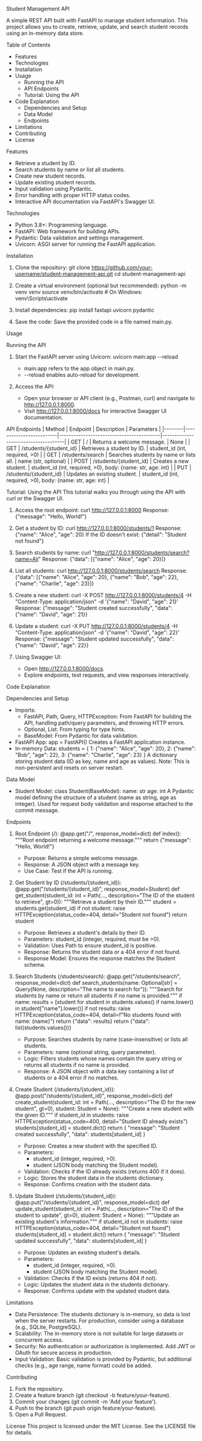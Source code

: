 Student Management API

A simple REST API built with FastAPI to manage student information. This project allows you to create, retrieve, update, and search student records using an in-memory data store.

Table of Contents
- Features
- Technologies
- Installation
- Usage
  - Running the API
  - API Endpoints
  - Tutorial: Using the API
- Code Explanation
  - Dependencies and Setup
  - Data Model
  - Endpoints
- Limitations
- Contributing
- License

Features
- Retrieve a student by ID.
- Search students by name or list all students.
- Create new student records.
- Update existing student records.
- Input validation using Pydantic.
- Error handling with proper HTTP status codes.
- Interactive API documentation via FastAPI's Swagger UI.

Technologies
- Python 3.8+: Programming language.
- FastAPI: Web framework for building APIs.
- Pydantic: Data validation and settings management.
- Uvicorn: ASGI server for running the FastAPI application.

Installation
1. Clone the repository:
   git clone https://github.com/your-username/student-management-api.git
   cd student-management-api

2. Create a virtual environment (optional but recommended):
   python -m venv venv
   source venv/bin/activate  # On Windows: venv\Scripts\activate

3. Install dependencies:
   pip install fastapi uvicorn pydantic

4. Save the code:
   Save the provided code in a file named main.py.

Usage

Running the API
1. Start the FastAPI server using Uvicorn:
   uvicorn main:app --reload
   - main:app refers to the app object in main.py.
   - --reload enables auto-reload for development.

2. Access the API:
   - Open your browser or API client (e.g., Postman, curl) and navigate to http://127.0.0.1:8000.
   - Visit http://127.0.0.1:8000/docs for interactive Swagger UI documentation.

API Endpoints
| Method | Endpoint                | Description                              | Parameters                          |
|--------|-------------------------|------------------------------------------|-------------------------------------|
| GET    | /                       | Returns a welcome message.               | None                                |
| GET    | /students/{student_id}  | Retrieves a student by ID.               | student_id (int, required, >0)      |
| GET    | /students/search        | Searches students by name or lists all.  | name (str, optional)                |
| POST   | /students/{student_id}  | Creates a new student.                   | student_id (int, required, >0), body: {name: str, age: int} |
| PUT    | /students/{student_id}  | Updates an existing student.             | student_id (int, required, >0), body: {name: str, age: int} |

Tutorial: Using the API
This tutorial walks you through using the API with curl or the Swagger UI.

1. Access the root endpoint:
   curl http://127.0.0.1:8000
   Response:
   {"message": "Hello, World!"}

2. Get a student by ID:
   curl http://127.0.0.1:8000/students/1
   Response:
   {"name": "Alice", "age": 20}
   If the ID doesn't exist:
   {"detail": "Student not found"}

3. Search students by name:
   curl "http://127.0.0.1:8000/students/search?name=Ali"
   Response:
   {"data": [{"name": "Alice", "age": 20}]}

4. List all students:
   curl http://127.0.0.1:8000/students/search
   Response:
   {"data": [{"name": "Alice", "age": 20}, {"name": "Bob", "age": 22}, {"name": "Charlie", "age": 23}]}

5. Create a new student:
   curl -X POST http://127.0.0.1:8000/students/4 -H "Content-Type: application/json" -d '{"name": "David", "age": 21}'
   Response:
   {"message": "Student created successfully", "data": {"name": "David", "age": 21}}

6. Update a student:
   curl -X PUT http://127.0.0.1:8000/students/4 -H "Content-Type: application/json" -d '{"name": "David", "age": 22}'
   Response:
   {"message": "Student updated successfully", "data": {"name": "David", "age": 22}}

7. Using Swagger UI:
   - Open http://127.0.0.1:8000/docs.
   - Explore endpoints, test requests, and view responses interactively.

Code Explanation

Dependencies and Setup
- Imports:
  - FastAPI, Path, Query, HTTPException: From FastAPI for building the API, handling path/query parameters, and throwing HTTP errors.
  - Optional, List: From typing for type hints.
  - BaseModel: From Pydantic for data validation.
- FastAPI App:
  app = FastAPI()
  Creates a FastAPI application instance.
- In-memory Data:
  students = {
      1: {"name": "Alice", "age": 20},
      2: {"name": "Bob", "age": 22},
      3: {"name": "Charlie", "age": 23}
  }
  A dictionary storing student data (ID as key, name and age as values). Note: This is non-persistent and resets on server restart.

Data Model
- Student Model:
  class Student(BaseModel):
      name: str
      age: int
  A Pydantic model defining the structure of a student (name as string, age as integer). Used for request body validation and response attached to the commit message.

Endpoints
1. Root Endpoint (/):
   @app.get("/", response_model=dict)
   def index():
       """Root endpoint returning a welcome message."""
       return {"message": "Hello, World!"}
   - Purpose: Returns a simple welcome message.
   - Response: A JSON object with a message key.
   - Use Case: Test if the API is running.

2. Get Student by ID (/students/{student_id}):
   @app.get("/students/{student_id}", response_model=Student)
   def get_student(student_id: int = Path(..., description="The ID of the student to retrieve", gt=0)):
       """Retrieve a student by their ID."""
       student = students.get(student_id)
       if not student:
           raise HTTPException(status_code=404, detail="Student not found")
       return student
   - Purpose: Retrieves a student's details by their ID.
   - Parameters: student_id (integer, required, must be >0).
   - Validation: Uses Path to ensure student_id is positive.
   - Response: Returns the student data or a 404 error if not found.
   - Response Model: Ensures the response matches the Student schema.

3. Search Students (/students/search):
   @app.get("/students/search", response_model=dict)
   def search_students(name: Optional[str] = Query(None, description="The name to search for")):
       """Search for students by name or return all students if no name is provided."""
       if name:
           results = [student for student in students.values() if name.lower() in student["name"].lower()]
           if not results:
               raise HTTPException(status_code=404, detail=f"No students found with name: {name}")
           return {"data": results}
       return {"data": list(students.values())}
   - Purpose: Searches students by name (case-insensitive) or lists all students.
   - Parameters: name (optional string, query parameter).
   - Logic: Filters students whose names contain the query string or returns all students if no name is provided.
   - Response: A JSON object with a data key containing a list of students or a 404 error if no matches.

4. Create Student (/students/{student_id}):
   @app.post("/students/{student_id}", response_model=dict)
   def create_student(student_id: int = Path(..., description="The ID for the new student", gt=0), student: Student = None):
       """Create a new student with the given ID."""
       if student_id in students:
           raise HTTPException(status_code=400, detail="Student ID already exists")
       students[student_id] = student.dict()
       return {
           "message": "Student created successfully",
           "data": students[student_id]
       }
   - Purpose: Creates a new student with the specified ID.
   - Parameters:
     - student_id (integer, required, >0).
     - student (JSON body matching the Student model).
   - Validation: Checks if the ID already exists (returns 400 if it does).
   - Logic: Stores the student data in the students dictionary.
   - Response: Confirms creation with the student data.

5. Update Student (/students/{student_id}):
   @app.put("/students/{student_id}", response_model=dict)
   def update_student(student_id: int = Path(..., description="The ID of the student to update", gt=0), student: Student = None):
       """Update an existing student's information."""
       if student_id not in students:
           raise HTTPException(status_code=404, detail="Student not found")
       students[student_id] = student.dict()
       return {
           "message": "Student updated successfully",
           "data": students[student_id]
       }
   - Purpose: Updates an existing student's details.
   - Parameters:
     - student_id (integer, required, >0).
     - student (JSON body matching the Student model).
   - Validation: Checks if the ID exists (returns 404 if not).
   - Logic: Updates the student data in the students dictionary.
   - Response: Confirms update with the updated student data.

Limitations
- Data Persistence: The students dictionary is in-memory, so data is lost when the server restarts. For production, consider using a database (e.g., SQLite, PostgreSQL).
- Scalability: The in-memory store is not suitable for large datasets or concurrent access.
- Security: No authentication or authorization is implemented. Add JWT or OAuth for secure access in production.
- Input Validation: Basic validation is provided by Pydantic, but additional checks (e.g., age range, name format) could be added.

Contributing
1. Fork the repository.
2. Create a feature branch (git checkout -b feature/your-feature).
3. Commit your changes (git commit -m 'Add your feature').
4. Push to the branch (git push origin feature/your-feature).
5. Open a Pull Request.

License
This project is licensed under the MIT License. See the LICENSE file for details.
